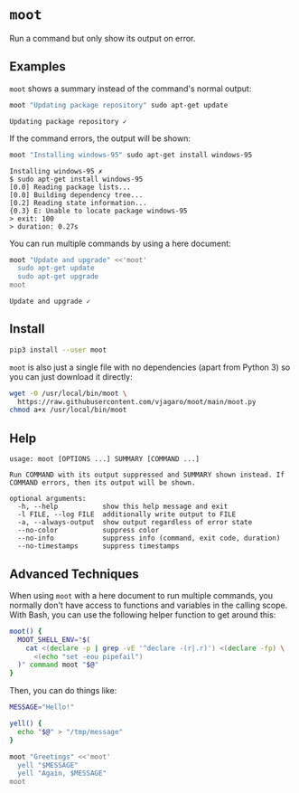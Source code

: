 # `moot`

Run a command but only show its output on error.

## Examples

`moot` shows a summary instead of the command's normal output:

```sh
moot "Updating package repository" sudo apt-get update
```

```
Updating package repository ✓
```

If the command errors, the output will be shown:

```sh
moot "Installing windows-95" sudo apt-get install windows-95
```

```
Installing windows-95 ✗
$ sudo apt-get install windows-95
[0.0] Reading package lists...
[0.0] Building dependency tree...
[0.2] Reading state information...
{0.3} E: Unable to locate package windows-95
> exit: 100
> duration: 0.27s
```

You can run multiple commands by using a here document:

```sh
moot "Update and upgrade" <<'moot'
  sudo apt-get update
  sudo apt-get upgrade
moot
```

```
Update and upgrade ✓
```

## Install

```sh
pip3 install --user moot
```

`moot` is also just a single file with no dependencies (apart from Python 3) so you can just download it directly:

```sh
wget -O /usr/local/bin/moot \
  https://raw.githubusercontent.com/vjagaro/moot/main/moot.py
chmod a+x /usr/local/bin/moot
```

## Help

```
usage: moot [OPTIONS ...] SUMMARY [COMMAND ...]

Run COMMAND with its output suppressed and SUMMARY shown instead. If
COMMAND errors, then its output will be shown.

optional arguments:
  -h, --help           show this help message and exit
  -l FILE, --log FILE  additionally write output to FILE
  -a, --always-output  show output regardless of error state
  --no-color           suppress color
  --no-info            suppress info (command, exit code, duration)
  --no-timestamps      suppress timestamps
```

## Advanced Techniques

When using `moot` with a here document to run multiple commands, you normally
don't have access to functions and variables in the calling scope. With Bash,
you can use the following helper function to get around this:

```sh
moot() {
  MOOT_SHELL_ENV="$(
    cat <(declare -p | grep -vE '^declare -(r|.r)') <(declare -fp) \
      <(echo "set -eou pipefail")
  )" command moot "$@"
}
```

Then, you can do things like:

```sh
MESSAGE="Hello!"

yell() {
  echo "$@" > "/tmp/message"
}

moot "Greetings" <<'moot'
  yell "$MESSAGE"
  yell "Again, $MESSAGE"
moot

